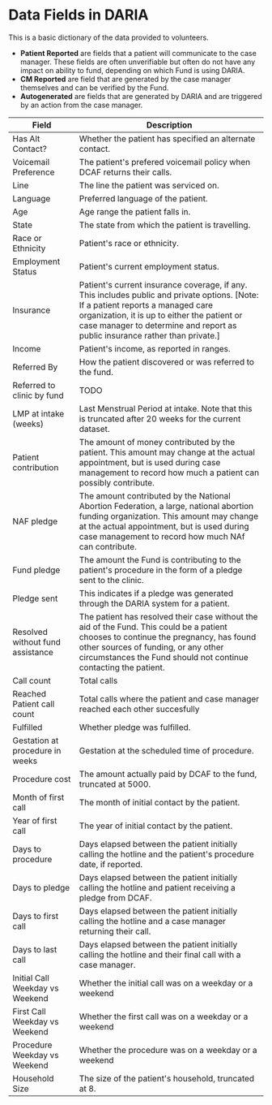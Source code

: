 # Data Fields in DARIA
This is a basic dictionary of the data provided to volunteers.

* **Patient Reported** are fields that a patient will communicate to the case manager. These fields are often unverifiable but often do not have any impact on ability to fund, depending on which Fund is using DARIA.
* **CM Reported** are field that are generated by the case manager themselves and can be verified by the Fund. 
* **Autogenerated** are fields that are generated by DARIA and are triggered by an action from the case manager.

Field | Description
------------ | -------------
Has Alt Contact?| Whether the patient has specified an alternate contact.
Voicemail Preference| The patient's prefered voicemail policy when DCAF returns their calls.
Line| The line the patient was serviced on.
Language| Preferred language of the patient.
Age| Age range the patient falls in.
State| The state from which the patient is travelling.
Race or Ethnicity| Patient's race or ethnicity.
Employment Status| Patient's current employment status.
Insurance| Patient's current insurance coverage, if any. This includes public and private options. [Note: If a patient reports a managed care organization, it is up to either the patient or case manager to determine and report as public insurance rather than private.]
Income| Patient's income, as reported in ranges.
Referred By| How the patient discovered or was referred to the fund.
Referred to clinic by fund| TODO
LMP at intake (weeks)| Last Menstrual Period at intake. Note that this is truncated after 20 weeks for the current dataset.
Patient contribution| The amount of money contributed by the patient. This amount may change at the actual appointment, but is used during case management to record how much a patient can possibly contribute.
NAF pledge| The amount contributed by the National Abortion Federation, a large, national abortion funding organization. This amount may change at the actual appointment, but is used during case management to record how much NAf can contribute.
Fund pledge| The amount the Fund is contributing to the patient's procedure in the form of a pledge sent to the clinic.
Pledge sent| This indicates if a pledge was generated through the DARIA system for a patient.
Resolved without fund assistance| The patient has resolved their case without the aid of the Fund. This could be a patient chooses to continue the pregnancy, has found other sources of funding, or any other circumstances the Fund should not continue contacting the patient.
Call count| Total calls
Reached Patient call count| Total calls where the patient and case manager reached each other succesfully
Fulfilled| Whether pledge was fulfilled.
Gestation at procedure in weeks| Gestation at the scheduled time of procedure.
Procedure cost| The amount actually paid by DCAF to the fund, truncated at 5000.
Month of first call| The month of initial contact by the patient.
Year of first call| The year of initial contact by the patient.
Days to procedure| Days elapsed between the patient initially calling the hotline and the patient's procedure date, if reported.
Days to pledge| Days elapsed between the patient initially calling the hotline and patient receiving a pledge from DCAF.
Days to first call| Days elapsed between the patient initially calling the hotline and a case manager returning their call.
Days to last call| Days elapsed between the patient initially calling the hotline and their final call with a case manager.
Initial Call Weekday vs Weekend| Whether the initial call was on a weekday or a weekend
First Call Weekday vs Weekend| Whether the first call was on a weekday or a weekend
Procedure Weekday vs Weekend| Whether the procedure was on a weekday or a weekend
Household Size| The size of the patient's household, truncated at 8.
